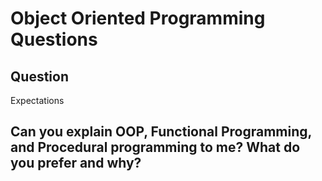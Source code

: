 # Object Oriented Programming Questions

## Question
Expectations

## Can you explain OOP, Functional Programming, and Procedural programming to me? What do you prefer and why?